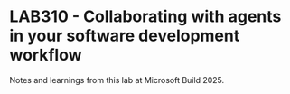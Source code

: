 # LAB310 - Collaborating with agents in your software development workflow

Notes and learnings from this lab at Microsoft Build 2025.
